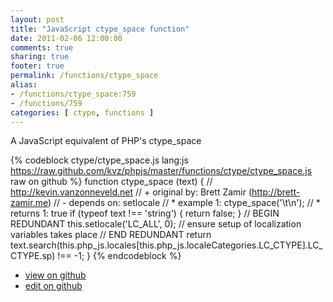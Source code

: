 ```yaml
---
layout: post
title: "JavaScript ctype_space function"
date: 2011-02-06 12:00:00
comments: true
sharing: true
footer: true
permalink: /functions/ctype_space
alias:
- /functions/ctype_space:759
- /functions/759
categories: [ ctype, functions ]
---
```

A JavaScript equivalent of PHP's ctype_space
<!-- more -->
{% codeblock ctype/ctype_space.js lang:js https://raw.github.com/kvz/phpjs/master/functions/ctype/ctype_space.js raw on github %}
function ctype_space (text) {
    // http://kevin.vanzonneveld.net
    // +   original by: Brett Zamir (http://brett-zamir.me)
    // -    depends on: setlocale
    // *     example 1: ctype_space('\t\n');
    // *     returns 1: true
    if (typeof text !== 'string') {
        return false;
    }
    // BEGIN REDUNDANT
    this.setlocale('LC_ALL', 0); // ensure setup of localization variables takes place
    // END REDUNDANT
    return text.search(this.php_js.locales[this.php_js.localeCategories.LC_CTYPE].LC_CTYPE.sp) !== -1;
}
{% endcodeblock %}
<ul>
 <li><a href="https://github.com/kvz/phpjs/blob/master/functions/ctype/ctype_space.js">view on github</a></li>
 <li><a href="https://github.com/kvz/phpjs/edit/master/functions/ctype/ctype_space.js">edit on github</a></li>
</ul>
